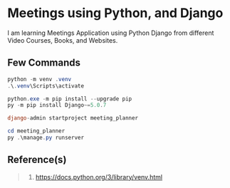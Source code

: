 # Meetings using Python, and Django

I am learning Meetings Application using Python Django from different Video Courses, Books, and Websites.

## Few Commands

```powershell
python -m venv .venv
.\.venv\Scripts\activate

python.exe -m pip install --upgrade pip
py -m pip install Django~=5.0.7

django-admin startproject meeting_planner

cd meeting_planner
py .\manage.py runserver
```

## Reference(s)

> 1. <https://docs.python.org/3/library/venv.html>
